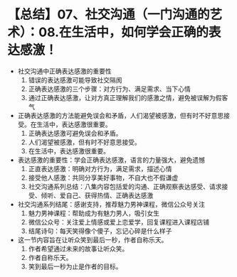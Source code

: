# 【总结】07、社交沟通（一门沟通的艺术）：08.在生活中，如何学会正确的表达感激！

-   社交沟通中正确表达感激的重要性
    1.  错误的表达感激可能导致社交隔阂
    2.  正确表达感激的三个步骤：对方行为、满足需求、当下心情
    3.  通过正确表达感激，让对方真正理解我们的感激之情，避免被误解为假客气
-   正确表达感激的方法能避免误会和矛盾，人们渴望被感激，但有时不好意思接受。在生活中，表达感激很重要。
    1.  正确表达感激可避免误会和矛盾。
    2.  人们渴望被感激，但有时不好意思接受。
    3.  在生活中，表达感激很重要。
-   表达感激的重要性：学会正确表达感激，语言的力量强大，避免遗憾
    1.  正直表达感激：明确对方行为，满足需求，描述心情
    2.  接受他人感激：共同分享美好事物，不自大也不假谦虚
    3.  社交沟通系列总结：八集内容包括爱的沟通、正确观察表达感受、请求接受、倾听、爱自己、获得热情、正确表达感激
-   社交沟通系列结尾：感谢支持，推荐魅力男神课程，微信公众号关注
    1.  魅力男神课程：帮助成为有魅力男人，吸引女生
    2.  微信公众号：关注爱上情感或爱上恋爱学，回复课程进入课程店铺
    3.  结尾诗句：每天笑得像个傻子，忘记心碎是什么样子
-   这一节内容旨在让听众笑到最后一秒，作者自称乐天。
    1.  作者希望通过未来的故事让听众笑。
    2.  作者自称乐天。
    3.  笑到最后一秒为止是作者的目标。